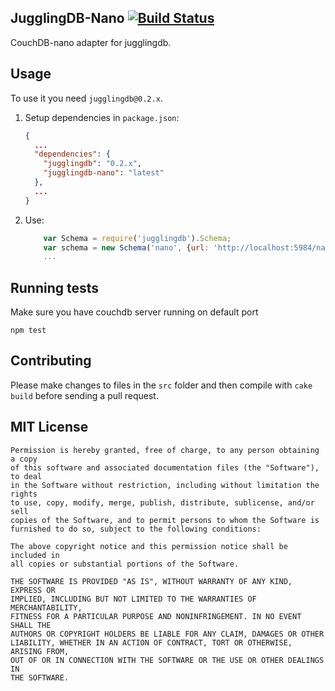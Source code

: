 ## JugglingDB-Nano [![Build Status](https://api.travis-ci.org/jugglingdb/nano-adapter.png)](https://travis-ci.org/jugglingdb/nano-adapter)

CouchDB-nano adapter for jugglingdb.

## Usage

To use it you need `jugglingdb@0.2.x`.

1. Setup dependencies in `package.json`:

    ```json
    {
      ...
      "dependencies": {
        "jugglingdb": "0.2.x",
        "jugglingdb-nano": "latest"
      },
      ...
    }
    ```

2. Use:

    ```javascript
        var Schema = require('jugglingdb').Schema;
        var schema = new Schema('nano', {url: 'http://localhost:5984/nano-test'});
        ...
    ```

## Running tests

Make sure you have couchdb server running on default port

    npm test

## Contributing

Please make changes to files in the `src` folder and then compile with `cake build` before sending a pull request.

## MIT License

    Permission is hereby granted, free of charge, to any person obtaining a copy
    of this software and associated documentation files (the "Software"), to deal
    in the Software without restriction, including without limitation the rights
    to use, copy, modify, merge, publish, distribute, sublicense, and/or sell
    copies of the Software, and to permit persons to whom the Software is
    furnished to do so, subject to the following conditions:

    The above copyright notice and this permission notice shall be included in
    all copies or substantial portions of the Software.

    THE SOFTWARE IS PROVIDED "AS IS", WITHOUT WARRANTY OF ANY KIND, EXPRESS OR
    IMPLIED, INCLUDING BUT NOT LIMITED TO THE WARRANTIES OF MERCHANTABILITY,
    FITNESS FOR A PARTICULAR PURPOSE AND NONINFRINGEMENT. IN NO EVENT SHALL THE
    AUTHORS OR COPYRIGHT HOLDERS BE LIABLE FOR ANY CLAIM, DAMAGES OR OTHER
    LIABILITY, WHETHER IN AN ACTION OF CONTRACT, TORT OR OTHERWISE, ARISING FROM,
    OUT OF OR IN CONNECTION WITH THE SOFTWARE OR THE USE OR OTHER DEALINGS IN
    THE SOFTWARE.

